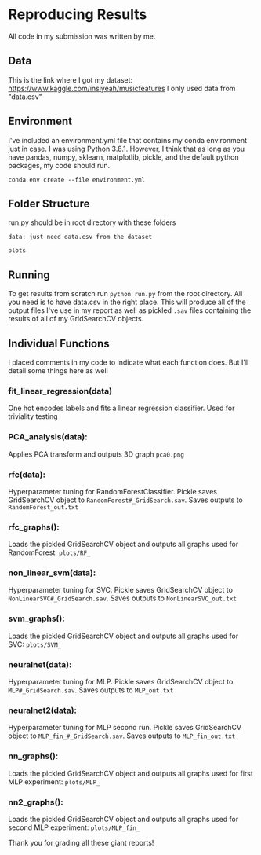# Reproducing Results 

All code in my submission was written by me.

## Data

This is the link where I got my dataset: <https://www.kaggle.com/insiyeah/musicfeatures>
I only used data from "data.csv"

## Environment

I've included an environment.yml file that contains my conda environment just in case.
I was using Python 3.8.1. However, I think that as long as you have pandas, numpy, sklearn, matplotlib, pickle, and the default python packages, my code should run.

`conda env create --file environment.yml`

## Folder Structure

run.py should be in root directory with these folders

    data: just need data.csv from the dataset

    plots

## Running

To get results from scratch run `python run.py` from the root directory. All you need is to have data.csv in the right place. This will produce all of the output files I've use in my report as well as pickled `.sav` files containing the results of all of my GridSearchCV objects.

## Individual Functions

I placed comments in my code to indicate what each function does. But I'll detail some things here as well

### fit_linear_regression(data)

One hot encodes labels and fits a linear regression classifier. Used for triviality testing

### PCA_analysis(data):

Applies PCA transform and outputs 3D graph `pca0.png`

### rfc(data):

Hyperparameter tuning for RandomForestClassifier. Pickle saves GridSearchCV object to `RandomForest#_GridSearch.sav`. Saves outputs to `RandomForest_out.txt`

### rfc_graphs():

Loads the pickled GridSearchCV object and outputs all graphs used for RandomForest: `plots/RF_`

### non_linear_svm(data):

Hyperparameter tuning for SVC. Pickle saves GridSearchCV object to `NonLinearSVC#_GridSearch.sav`. Saves outputs to `NonLinearSVC_out.txt`

### svm_graphs():

Loads the pickled GridSearchCV object and outputs all graphs used for SVC: `plots/SVM_`

### neuralnet(data):

Hyperparameter tuning for MLP. Pickle saves GridSearchCV object to `MLP#_GridSearch.sav`. Saves outputs to `MLP_out.txt`

### neuralnet2(data):

Hyperparameter tuning for MLP second run. Pickle saves GridSearchCV object to `MLP_fin_#_GridSearch.sav`. Saves outputs to `MLP_fin_out.txt`

### nn_graphs():

Loads the pickled GridSearchCV object and outputs all graphs used for first MLP experiment: `plots/MLP_`

### nn2_graphs():

Loads the pickled GridSearchCV object and outputs all graphs used for second MLP experiment: `plots/MLP_fin_`

Thank you for grading all these giant reports!
